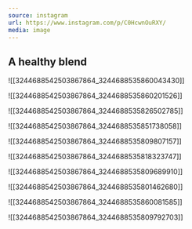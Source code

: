```yaml
---
source: instagram
url: https://www.instagram.com/p/C0HcwnOuRXY/
media: image
---
```


## A healthy blend

![[3244688542503867864_3244688535860043430]]

![[3244688542503867864_3244688535860201526]]

![[3244688542503867864_3244688535826502785]]

![[3244688542503867864_3244688535851738058]]

![[3244688542503867864_3244688535809807157]]

![[3244688542503867864_3244688535818323747]]

![[3244688542503867864_3244688535809689910]]

![[3244688542503867864_3244688535801462680]]

![[3244688542503867864_3244688535860081585]]

![[3244688542503867864_3244688535809792703]]

